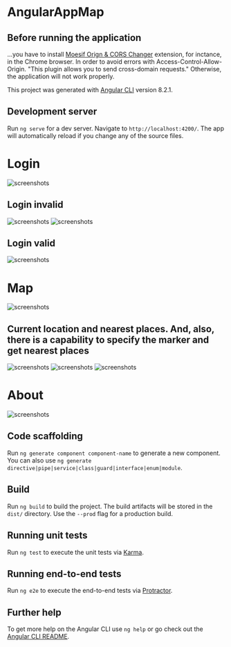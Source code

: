 # AngularAppMap

## Before running the application

...you have to install [Moesif Orign & CORS Changer](https://chrome.google.com/webstore/detail/moesif-orign-cors-changer/digfbfaphojjndkpccljibejjbppifbc) extension, for inctance, in the Chrome browser. In order to avoid errors with Access-Control-Allow-Origin. "This plugin allows you to send cross-domain requests." Otherwise, the application will not work properly.

This project was generated with [Angular CLI](https://github.com/angular/angular-cli) version 8.2.1.

## Development server

Run `ng serve` for a dev server. Navigate to `http://localhost:4200/`. The app will automatically reload if you change any of the source files.

# Login

![screenshots](https://https://github.com/RiseToDev/angular-app-map/blob/master/screenshots/login.png)

## Login invalid

![screenshots](https://https://github.com/RiseToDev/angular-app-map/blob/master/screenshots/login_invalid.png)
![screenshots](https://https://github.com/RiseToDev/angular-app-map/blob/master/screenshots/login_invalid_.png)

## Login valid

![screenshots](https://https://github.com/RiseToDev/angular-app-map/blob/master/screenshots/login_valid.png)

# Map

![screenshots](https://https://github.com/RiseToDev/angular-app-map/blob/master/screenshots/map1.png)

## Current location and nearest places. And, also, there is a capability to specify the marker and get nearest places

![screenshots](https://https://github.com/RiseToDev/angular-app-map/blob/master/screenshots/map2.png)
![screenshots](https://https://github.com/RiseToDev/angular-app-map/blob/master/screenshots/map3.png)
![screenshots](https://https://github.com/RiseToDev/angular-app-map/blob/master/screenshots/map4.png)

# About

![screenshots](https://https://github.com/RiseToDev/angular-app-map/blob/master/screenshots/about.png)

## Code scaffolding

Run `ng generate component component-name` to generate a new component. You can also use `ng generate directive|pipe|service|class|guard|interface|enum|module`.

## Build

Run `ng build` to build the project. The build artifacts will be stored in the `dist/` directory. Use the `--prod` flag for a production build.

## Running unit tests

Run `ng test` to execute the unit tests via [Karma](https://karma-runner.github.io).

## Running end-to-end tests

Run `ng e2e` to execute the end-to-end tests via [Protractor](http://www.protractortest.org/).

## Further help

To get more help on the Angular CLI use `ng help` or go check out the [Angular CLI README](https://github.com/angular/angular-cli/blob/master/README.md).
